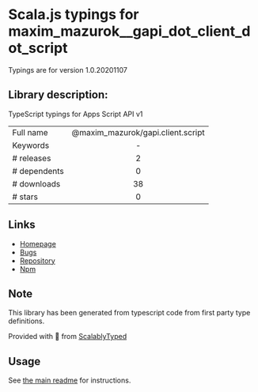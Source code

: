 
# Scala.js typings for maxim_mazurok__gapi_dot_client_dot_script

Typings are for version 1.0.20201107

## Library description:
TypeScript typings for Apps Script API v1

|                    |                 |
| ------------------ | :-------------: |
| Full name          | @maxim_mazurok/gapi.client.script |
| Keywords           | - |
| # releases         | 2 |
| # dependents       | 0 |
| # downloads        | 38 |
| # stars            | 0 |

## Links
- [Homepage](https://github.com/Maxim-Mazurok/google-api-typings-generator#readme)
- [Bugs](https://github.com/Maxim-Mazurok/google-api-typings-generator/issues)
- [Repository](https://github.com/Maxim-Mazurok/google-api-typings-generator)
- [Npm](https://www.npmjs.com/package/%40maxim_mazurok%2Fgapi.client.script)
    


## Note
This library has been generated from typescript code from first party type definitions.

Provided with :purple_heart: from [ScalablyTyped](https://github.com/oyvindberg/ScalablyTyped)

## Usage
See [the main readme](../../readme.md) for instructions.



